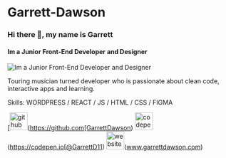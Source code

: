 # Garrett-Dawson

### Hi there 👋, my name is Garrett
#### Im a Junior Front-End Developer and Designer 
![Im a Junior Front-End Developer and Designer ](https://arturssmirnovs.github.io/github-profile-readme-generator/images/banner.png)

Touring musician turned developer who is passionate about clean code, interactive apps and learning. 

Skills: WORDPRESS / REACT / JS / HTML / CSS / FIGMA 


[<img src='https://cdn.jsdelivr.net/npm/simple-icons@3.0.1/icons/github.svg' alt='github' height='40'>(https://github.com[GarrettDawson)  <img src='https://cdn.jsdelivr.net/npm/simple-icons@3.0.1/icons/codepen.svg' alt='codepen' height='40'>(https://codepen.io[@GarrettD11)  <img src='https://cdn.jsdelivr.net/npm/simple-icons@3.0.1/icons/icloud.svg' alt='website' height='40'>(www.garrettdawson.com)  

